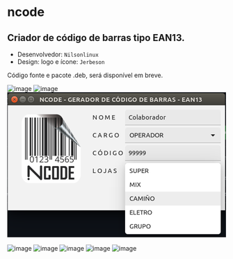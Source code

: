 # ncode
## Criador de código de barras tipo EAN13.

* Desenvolvedor: ```Nilsonlinux```  
* Design: logo e ícone: ```Jerbeson```   

Código fonte e pacote .deb, será disponível em breve.

![image](https://user-images.githubusercontent.com/22534130/110176048-7ccf3500-7de1-11eb-8788-54f368855eda.png)
![image](https://user-images.githubusercontent.com/22534130/110179635-2cf36c80-7de7-11eb-85cd-0ef0f8793f57.png)
![NCODE](https://github.com/nilsonlinux/ncode/blob/main/img/ncode2.png)

![image](https://user-images.githubusercontent.com/22534130/110146298-277f2d80-7db9-11eb-9552-5eddb83ee17d.png)
![image](https://user-images.githubusercontent.com/22534130/110146474-63b28e00-7db9-11eb-8498-63066791fe0e.png)
![image](https://user-images.githubusercontent.com/22534130/110146723-a96f5680-7db9-11eb-92ae-2596f4adcdc9.png)
![image](https://user-images.githubusercontent.com/22534130/110147133-12ef6500-7dba-11eb-8e77-4a739f3f9204.png)
![image](https://user-images.githubusercontent.com/22534130/110188906-2a4f4200-7dfc-11eb-8483-de7389ccf277.png)






